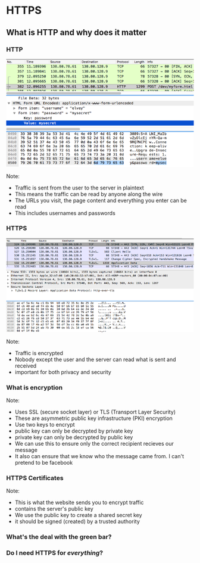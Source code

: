 # HTTPS
## What is HTTP and why does it matter



### HTTP
![HTTP traffic](images/http_traffic.png)

Note:
* Traffic is sent from the user to the server in plaintext
* This means the traffic can be read by anyone along the wire
* The URLs you visit, the page content and everything you enter can be read
* This includes usernames and passwords



### HTTPS
![HTTPS traffic](images/https_traffic.png)

Note:
* Traffic is encrypted
* Nobody except the user and the server can read what is sent and received
* important for both privacy and security



### What is encryption

Note:
* Uses SSL (secure socket layer) or TLS (Transport Layer Security)
* These are asymmetric public key infrastructure (PKI) encryption
* Use two keys to encrypt
 * public key can only be decrypted by private key
 * private key can only be decrypted by public key
* We can use this to ensure only the correct recipient recieves our message
* It also can ensure that we know who the message came from. I can't pretend to be facebook



### HTTPS Certificates

Note:
* This is what the website sends you to encrypt traffic
* contains the server's public key
* We use the public key to create a shared secret key
* it should be signed (created) by a trusted authority


### What's the deal with the green bar?



### Do I need HTTPS for *everything*?
